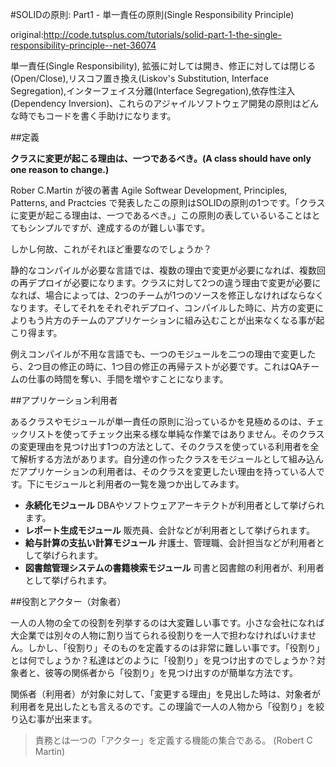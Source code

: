 #SOLIDの原則: Part1 - 単一責任の原則(Single Responsibility Principle)

original:http://code.tutsplus.com/tutorials/solid-part-1-the-single-responsibility-principle--net-36074

単一責任(Single Responsibility), 拡張に対しては開き、修正に対しては閉じる(Open/Close),リスコフ置き換え(Liskov's Substitution, Interface Segregation),インターフェイス分離(Interface Segregation),依存性注入(Dependency Inversion)、これらのアジャイルソフトウェア開発の原則はどんな時でもコードを書く手助けになります。

##定義

**クラスに変更が起こる理由は、一つであるべき。(A class should have only one reason to change.)**

Rober C.Martin が彼の著書 Agile Softwear Development, Principles, Patterns, and Practcies で発表したこの原則はSOLIDの原則の1つです。「クラスに変更が起こる理由は、一つであるべき。」この原則の表しているいることはとてもシンプルですが、達成するのが難しい事です。

しかし何故、これがそれほど重要なのでしょうか？

静的なコンパイルが必要な言語では、複数の理由で変更が必要になれば、複数回の再デプロイが必要になります。クラスに対して2つの違う理由で変更が必要になれば、場合によっては、2つのチームが1つのソースを修正しなければならなくなります。そしてそれをそれぞれデプロイ、コンパイルした時に、片方の変更によりもう片方のチームのアプリケーションに組み込むことが出来なくなる事が起こり得ます。

例えコンパイルが不用な言語でも、一つのモジュールを二つの理由で変更したら、2つ目の修正の時に、1つ目の修正の再帰テストが必要です。これはQAチームの仕事の時間を奪い、手間を増やすことになります。

##アプリケーション利用者

あるクラスやモジュールが単一責任の原則に沿っているかを見極めるのは、チェックリストを使ってチェック出来る様な単純な作業ではありません。そのクラスの変更理由を見つけ出す1つの方法として、そのクラスを使っている利用者を全て解析する方法があります。自分達の作ったクラスをモジュールとして組み込んだアプリケーションの利用者は、そのクラスを変更したい理由を持っている人です。下にモジュールと利用者の一覧を幾つか出してみます。

- **永続化モジュール** DBAやソフトウェアアーキテクトが利用者として挙げられます。
- **レポート生成モジュール** 販売員、会計などが利用者として挙げられます。
- **給与計算の支払い計算モジュール** 弁護士、管理職、会計担当などが利用者として挙げられます。
- **図書館管理システムの書籍検索モジュール** 司書と図書館の利用者が、利用者として挙げられます。

##役割とアクター（対象者）

一人の人物の全ての役割を列挙するのは大変難しい事です。小さな会社になれば大企業では別々の人物に割り当てられる役割りを一人で担わなければいけません。しかし、「役割り」そのものを定義するのは非常に難しい事です。「役割り」とは何でしょうか？私達はどのように「役割り」を見つけ出すのでしょうか？対象者と、彼等の関係者から「役割り」を見つけ出すのが簡単な方法です。

関係者（利用者）が対象に対して、「変更する理由」を見出した時は、対象者が利用者を見出したとも言えるのです。この理論で一人の人物から「役割り」を絞り込む事が出来ます。

> 責務とは一つの「アクター」を定義する機能の集合である。 (Robert C Martin)
